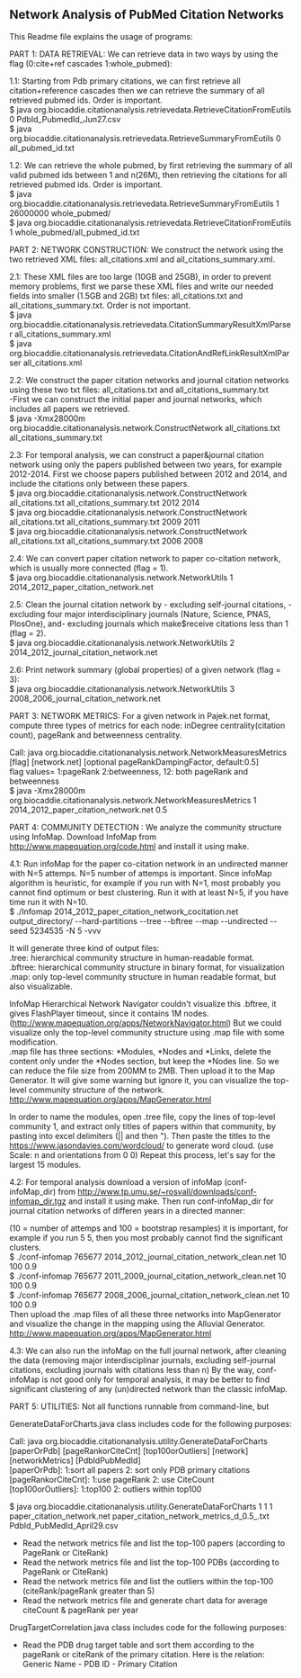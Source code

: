 ## Network Analysis of PubMed Citation Networks


This Readme file explains the usage of programs:

PART 1: DATA RETRIEVAL: We can retrieve data in two ways by using the flag (0:cite+ref cascades 1:whole_pubmed):

1.1: Starting from Pdb primary citations, we can first retrieve all citation+reference cascades then we can retrieve the summary of all retrieved pubmed ids. Order is important. <br>
$ java org.biocaddie.citationanalysis.retrievedata.RetrieveCitationFromEutils 0 PdbId_PubmedId_Jun27.csv <br>
$ java org.biocaddie.citationanalysis.retrievedata.RetrieveSummaryFromEutils 0 all_pubmed_id.txt 

1.2: We can retrieve the whole pubmed, by first retrieving the summary of all valid pubmed ids between 1 and n(26M), then retrieving the citations for all retrieved pubmed ids. Order is important. <br>
$ java org.biocaddie.citationanalysis.retrievedata.RetrieveSummaryFromEutils 1 26000000 whole_pubmed/ <br>
$ java org.biocaddie.citationanalysis.retrievedata.RetrieveCitationFromEutils 1 whole_pubmed/all_pubmed_id.txt 


PART 2: NETWORK CONSTRUCTION: We construct the network using the two retrieved XML files: all_citations.xml and all_citations_summary.xml. 

2.1: These XML files are too large (10GB and 25GB), in order to prevent memory problems, first we parse these XML files and write our needed fields into smaller (1.5GB and 2GB) txt files: all_citations.txt and all_citations_summary.txt. Order is not important. <br>
$ java org.biocaddie.citationanalysis.retrievedata.CitationSummaryResultXmlParser all_citations_summary.xml <br>
$ java org.biocaddie.citationanalysis.retrievedata.CitationAndRefLinkResultXmlParser all_citations.xml 

2.2: We construct the paper citation networks and journal citation networks using these two txt files: all_citations.txt and all_citations_summary.txt <br>
-First we can construct the initial paper and journal networks, which includes all papers we retrieved. <br>
$ java -Xmx28000m org.biocaddie.citationanalysis.network.ConstructNetwork all_citations.txt all_citations_summary.txt 

2.3: For temporal analysis, we can construct a paper&journal citation network using only the papers published between two years, for example 2012-2014. First we choose papers published between 2012 and 2014, and include the citations only between these papers. <br>
$ java org.biocaddie.citationanalysis.network.ConstructNetwork all_citations.txt all_citations_summary.txt 2012 2014 <br>
$ java org.biocaddie.citationanalysis.network.ConstructNetwork all_citations.txt all_citations_summary.txt 2009 2011 <br>
$ java org.biocaddie.citationanalysis.network.ConstructNetwork all_citations.txt all_citations_summary.txt 2006 2008

2.4: We can convert paper citation network to paper co-citation network, which is usually more connected (flag = 1). <br>
$ java org.biocaddie.citationanalysis.network.NetworkUtils 1 2014_2012_paper_citation_network.net

2.5: Clean the journal citation network by - excluding self-journal citations, - excluding four major interdisciplinary journals (Nature, Science, PNAS, PlosOne), and- excluding journals which make$receive citations less than 1 (flag = 2). <br>
$ java org.biocaddie.citationanalysis.network.NetworkUtils 2 2014_2012_journal_citation_network.net

2.6: Print network summary (global properties) of a given network  (flag = 3): <br>
$ java org.biocaddie.citationanalysis.network.NetworkUtils 3 2008_2006_journal_citation_network.net

PART 3: NETWORK METRICS: For a given network in Pajek.net format, compute three types of metrics for each node: inDegree centrality(citation count), pageRank and betweenness centrality. 

Call: java org.biocaddie.citationanalysis.network.NetworkMeasuresMetrics [flag] [network.net] [optional pageRankDampingFactor, default:0.5] <br>
flag values= 1:pageRank 2:betweenness, 12: both pageRank and betweenness <br>
$ java -Xmx28000m org.biocaddie.citationanalysis.network.NetworkMeasuresMetrics 1 2014_2012_paper_citation_network.net 0.5

PART 4: COMMUNITY DETECTION : We analyze the community structure using InfoMap. Download InfoMap from http://www.mapequation.org/code.html and install it using make. 

4.1: Run infoMap for the paper co-citation network in an undirected manner with N=5 attemps. N=5 number of attemps is important. Since infoMap algorithm is heuristic, for example if you run with N=1, most probably you cannot find optimum or best clustering. Run it with at least N=5, if you have time run it with N=10. <br>
$ ./Infomap 2014_2012_paper_citation_network_cocitation.net output_directory/ --hard-partitions --tree --bftree --map --undirected --seed 5234535 -N 5 -vvv

It will generate three kind of output files:  <br>
.tree: hierarchical community structure in human-readable format. <br>
.bftree: hierarchical community structure in binary format, for visualization <br>
.map: only top-level community structure in human readable format, but also visualizable.

InfoMap Hierarchical Network Navigator couldn't visualize this .bftree, it gives FlashPlayer timeout, since it contains 1M nodes. (http://www.mapequation.org/apps/NetworkNavigator.html) But we could visualize only the top-level community structure using .map file with some modification. <br>
.map file has three sections: *Modules, *Nodes and *Links, delete the content only under the *Nodes section, but keep the *Nodes line. So we can reduce the file size from 200MM to 2MB. Then upload it to the Map Generator. It will give some warning but ignore it, you can visualize the top-level community structure of the network. http://www.mapequation.org/apps/MapGenerator.html

In order to name the modules, open .tree file, copy the lines of top-level community 1, and extract only titles of papers within that community, by pasting into excel delimiters (|| and then "). Then paste the titles to the https://www.jasondavies.com/wordcloud/ to generate word cloud. (use Scale: n and orientations from 0 0) Repeat this process, let's say for the largest 15 modules.

4.2: For temporal analysis download a version of infoMap (conf-infoMap_dir) from http://www.tp.umu.se/~rosvall/downloads/conf-infomap_dir.tgz and install it using make. Then run conf-infoMap_dir for journal citation networks of differen years in a directed manner:

(10 = number of attemps and 100 = bootstrap resamples) it is important, for example if you run 5 5, then you most probably cannot find the significant clusters. <br>
$ ./conf-infomap 765677 2014_2012_journal_citation_network_clean.net 10 100 0.9 <br>
$ ./conf-infomap 765677 2011_2009_journal_citation_network_clean.net 10 100 0.9 <br>
$ ./conf-infomap 765677 2008_2006_journal_citation_network_clean.net 10 100 0.9 <br>
Then upload the .map files of all these three networks into MapGenerator and visualize the change in the mapping using the Alluvial Generator. http://www.mapequation.org/apps/MapGenerator.html

4.3: We can also run the infoMap on the full journal network, after cleaning the data (removing major interdisciplinar journals, excluding self-journal citations, excluding journals with citations less than n) By the way, conf-infoMap is not good only for temporal analysis, it may be better to find significant clustering of any (un)directed network than the classic infoMap.

PART 5: UTILITIES: Not all functions runnable from command-line, but

GenerateDataForCharts.java class includes code for the following purposes:  

Call: java org.biocaddie.citationanalysis.utility.GenerateDataForCharts [paperOrPdb] [pageRankorCiteCnt] [top100orOutliers] [network] [networkMetrics] [PdbIdPubMedId] <br>
[paperOrPdb]: 1:sort all papers  2: sort only PDB primary citations <br>
[pageRankorCiteCnt]: 1:use pageRank  2: use CiteCount <br>
[top100orOutliers]: 1:top100  2: outliers within top100

$ java org.biocaddie.citationanalysis.utility.GenerateDataForCharts 1 1 1 paper_citation_network.net paper_citation_network_metrics_d_0.5_.txt PdbId_PubMedId_April29.csv 

- Read the network metrics file and list the top-100 papers (according to PageRank or CiteRank) <br> 
- Read the network metrics file and list the top-100 PDBs   (according to PageRank or CiteRank) <br>
- Read the network metrics file and list the outliers within the top-100 (citeRank/pageRank greater than 5) <br>
- Read the network metrics file and generate chart data for average citeCount & pageRank per year 

DrugTargetCorrelation.java class includes code for the following purposes: <br>
- Read the PDB drug target table and sort them according to the pageRank or citeRank of the primary citation. Here is the relation: Generic Name - PDB ID - Primary Citation




